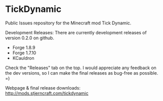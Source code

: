 # TickDynamic
Public Issues repository for the Minecraft mod Tick Dynamic.

Development Releases:
There are currently development releases of version 0.2.0 on github.
- Forge 1.8.9
- Forge 1.7.10
- KCauldron

Check the "Releases" tab on the top. I would appreciate any feedback on the dev versions, so I can make the final releases as bug-free as possible. =)

Webpage & final release downloads: http://mods.stjerncraft.com/tickdynamic
